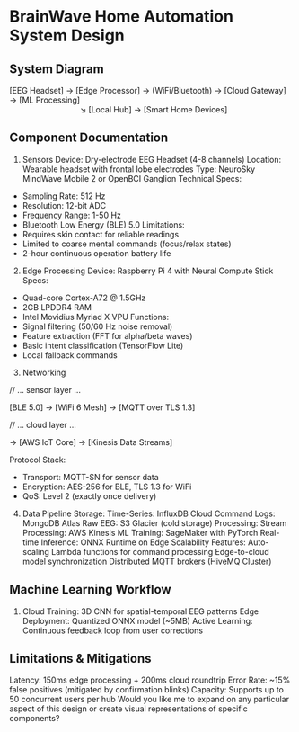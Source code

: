 # BrainWave Home Automation System Design 

## System Diagram

[EEG Headset] → [Edge Processor] → (WiFi/Bluetooth) → [Cloud Gateway] → [ML Processing]  
                                ↘ [Local Hub] → [Smart Home Devices]

## Component Documentation
1. Sensors
Device: Dry-electrode EEG Headset (4-8 channels)
Location: Wearable headset with frontal lobe electrodes
Type: NeuroSky MindWave Mobile 2 or OpenBCI Ganglion
Technical Specs:
  - Sampling Rate: 512 Hz
  - Resolution: 12-bit ADC
  - Frequency Range: 1-50 Hz
  - Bluetooth Low Energy (BLE) 5.0
Limitations:
  - Requires skin contact for reliable readings
  - Limited to coarse mental commands (focus/relax states)
  - 2-hour continuous operation battery life
2. Edge Processing
Device: Raspberry Pi 4 with Neural Compute Stick
Specs:
  - Quad-core Cortex-A72 @ 1.5GHz
  - 2GB LPDDR4 RAM
  - Intel Movidius Myriad X VPU
Functions:
  - Signal filtering (50/60 Hz noise removal)
  - Feature extraction (FFT for alpha/beta waves)
  - Basic intent classification (TensorFlow Lite)
  - Local fallback commands
3. Networking

// ... sensor layer ...

[BLE 5.0] → [WiFi 6 Mesh] → [MQTT over TLS 1.3]  

// ... cloud layer ...

→ [AWS IoT Core] → [Kinesis Data Streams]

Protocol Stack:
  - Transport: MQTT-SN for sensor data
  - Encryption: AES-256 for BLE, TLS 1.3 for WiFi
  - QoS: Level 2 (exactly once delivery)
4. Data Pipeline
Storage:
Time-Series: InfluxDB Cloud
Command Logs: MongoDB Atlas
Raw EEG: S3 Glacier (cold storage)
Processing:
Stream Processing: AWS Kinesis
ML Training: SageMaker with PyTorch
Real-time Inference: ONNX Runtime on Edge
Scalability Features:
Auto-scaling Lambda functions for command processing
Edge-to-cloud model synchronization
Distributed MQTT brokers (HiveMQ Cluster)

## Machine Learning Workflow
1. Cloud Training: 3D CNN for spatial-temporal EEG patterns
Edge Deployment: Quantized ONNX model (~5MB)
Active Learning: Continuous feedback loop from user corrections

## Limitations & Mitigations
Latency: 150ms edge processing + 200ms cloud roundtrip
Error Rate: ~15% false positives (mitigated by confirmation blinks)
Capacity: Supports up to 50 concurrent users per hub
Would you like me to expand on any particular aspect of this design or create visual representations of specific components?

